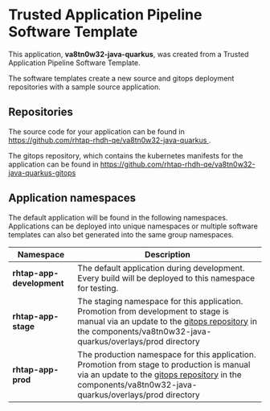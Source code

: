 # Trusted Application Pipeline Software Template

This application, **va8tn0w32-java-quarkus**, was created from a Trusted Application Pipeline Software Template.

The software templates create a new source and gitops deployment repositories with a sample source application. 

## Repositories

The source code for your application can be found in [https://github.com/rhtap-rhdh-qe/va8tn0w32-java-quarkus ](https://github.com/rhtap-rhdh-qe/va8tn0w32-java-quarkus ).
 
The gitops repository, which contains the kubernetes manifests for the application can be found in 
[https://github.com/rhtap-rhdh-qe/va8tn0w32-java-quarkus-gitops ](https://github.com/rhtap-rhdh-qe/va8tn0w32-java-quarkus-gitops ) 

## Application namespaces 

The default application will be found in the following namespaces. Applications can be deployed into unique namespaces or multiple software templates can also bet generated into the same group namespaces.  

|  Namespace   |  Description   |  
| -------- | -------- |   
| **rhtap-app-development** | The default application during development. Every build will be deployed to this namespace for testing. | 
| **rhtap-app-stage** | The staging namespace for this application. Promotion from development to stage is manual via an update to the [gitops repository](https://github.com/rhtap-rhdh-qe/va8tn0w32-java-quarkus-gitops ) in the components/va8tn0w32-java-quarkus/overlays/prod directory |  
| **rhtap-app-prod** | The production namespace for this application. Promotion from stage to production is manual via an update to the [gitops repository](https://github.com/rhtap-rhdh-qe/va8tn0w32-java-quarkus-gitops ) in the components/va8tn0w32-java-quarkus/overlays/prod directory | 